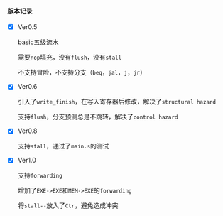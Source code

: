 #### 版本记录

- [x] Ver0.5

  basic五级流水

  需要`nop`填充，没有`flush`，没有`stall`

  不支持冒险，不支持分支（`beq`，`jal`，`j`，`jr`）

- [x] Ver0.6

  引入了`write_finish`，在写入寄存器后修改，解决了`structural hazard`

  支持`flush`，分支预测总是不跳转，解决了`control hazard`

- [x] Ver0.8

  支持`stall`，通过了`main.s`的测试

- [x] Ver1.0

  支持`forwarding`

  增加了`EXE->EXE`和`MEM->EXE`的`forwarding`

  将`stall--`放入了`Ctr`，避免造成冲突

  
  
  
  
  
  
  